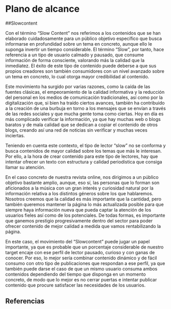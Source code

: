 # Plano de alcance
##Slowcontent

Con el término “Slow Content” nos referimos a los contenidos que se han elaborado cuidadosamente para un público objetivo específico que busca informarse en profundidad sobre un tema en concreto, aunque ello le suponga invertir un tiempo considerable. El término “Slow”, por tanto, hace referencia a un tipo de usuario calmado y pausado, que consume información de forma consciente, valorando más la calidad que la inmediatez. El éxito de este tipo de contenido puede deberse a que sus propios creadores son también consumidores con un nivel avanzado sobre un tema en concreto, lo cual otorga mayor credibilidad al contenido. 

Este movimiento ha surgido por varias razones, como la caída de las fuentes clásicas, el empeoramiento de la calidad informativa y la reducción del personal en los medios de comunicación tradicionales, así como por la digitalización que, si bien ha traído ciertos avances, también ha contribuido a la creación de una burbuja en torno a los mensajes que se envían a través de las redes sociales y que mucha gente toma como ciertas. Hoy en día es más complicado verificar la información, ya que hay muchas web o blogs baratos y de mala calidad que se dedican a copiar el contenido de otros blogs, creando así una red de noticias sin verificar y muchas veces inciertas. 

Teniendo en cuenta este contexto, el tipo de lector “slow” no se conforma y busca contenidos de mayor calidad sobre los temas que más le interesan. Por ello, a la hora de crear contenido para este tipo de lectores, hay que intentar ofrecer un texto con estructura y calidad periodística que consiga llamar su atención. 

En el caso concreto de nuestra revista online, nos dirigimos a un público objetivo bastante amplio, aunque, eso sí, las personas que lo forman son aficionados a la música con un gran interés y curiosidad natural por la información relativa a los distintos géneros sobre los que hablaremos. Nosotros creemos que la calidad es más importante que la cantidad, pero también queremos mantener la página lo más actualizada posible para que siempre haya información nueva que pueda captar la atención de los usuarios fieles así como de los potenciales. De todas formas, es importante que ganemos prestigio progresivamente dentro del sector para poder ofrecer contenido de mejor calidad a medida que vamos rentabilizando la página. 

En este caso, el movimiento del “Slowcontent” puede jugar un papel importante, ya que es probable que un porcentaje considerable de nuestro target encaje con ese perfil de lector pausado, curioso  y con ganas de conocer. Por eso, lo mejor sería combinar contenido dinámico y de fácil consumo con otro tipo de publicaciones que respondan a ese perfil, ya que también puede darse el caso de que un mismo usuario consuma ambos contenidos dependiendo del tiempo que disponga en un momento concreto, de modo que lo mejor es no cerrar puertas e intentar publicar contenido que procure satisfacer las necesidades de los usuarios. 

## Referencias
